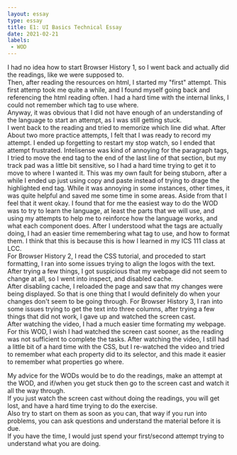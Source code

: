 ```yaml
---
layout: essay
type: essay
title: E1: UI Basics Technical Essay
date: 2021-02-21
labels: 
 - WOD
---
```


  I had no idea how to start Browser History 1, so I went back and actually did the readings, like we were supposed to.  
Then, after reading the resources on html, I started my "first" attempt.  This first attemp took me quite a while,
and I found myself going back and referencing the html reading often.  I had a hard time with the internal links, I could not remember which tag to use where.  
Anyway, it was obvious that I did not have enough of an understanding of the language to start an attempt, as I was still getting stuck.  
I went back to the reading and tried to memorize which line did what.  After About two more practice attempts, I felt that I was ready to record my attempt.
I ended up forgetting to restart my stop watch, so I ended that attempt frustrated.
Intelisense was kind of annoying for the paragraph tags, I tried to move the end tag to the end of the last line of that section, but my track pad was a little bit sensitive, so I had a hard time trying to get it to move to where I wanted it. 
This was my own fault for being stuborn, after a while I ended up just using copy and paste instead of trying to drage the highlighted end tag. 
While it was annoying in some instances, other times,  it was quite helpful and saved me some time in some areas.
Aside from that I feel that it went okay.  I found that for me the easiest way to do the WOD was to try to learn the language, at least the parts that we will use, 
and using my attempts to help me to reinforce how the language works, and what each component does. After I understood what the tags are actually doing, 
I had an easier time remembering what tag to use, and how to format them.  I think that this is because this is how I learned in my ICS 111 class at LCC.  
  For Browser History 2, I read the CSS tutorial, and proceded to start formatting,  I ran into some issues trying to align the logos with the text. 
After trying a few things, I got suspicious that my webpage did not seem to change at all, so I went into inspect, and disabled cache.  
After disabling cache, I reloaded the page and saw that my changes were being displayed.  So that is one thing that I would definitely do when your changes don't seem to be going through.
  For Browser History 3, I ran into some issues trying to get the text into three columns, after trying a few things that did not work, I gave up and watched the screen cast.  
After watching the video, I had a much easier time formating my webpage. For this WOD, I wish I had watched the screen cast sooner, as the reading was not sufficient to complete the tasks. 
After watching the video, I still had a little bit of a hard time with the CSS, but I re-watched the video and tried to remember what each property did to its selector, and this made it easier to 
remember what properties go where.  

  My advice for the WODs would be to do the readings, make an attempt at the WOD, and if/when you get stuck then go to the screen cast and watch it all the way through.  
  If you just watch the screen cast without doing the readings, you will get lost, and have a hard time trying to do the exercise.  
  Also try to start on them as soon as you can, that way if you run into problems, you can ask questions and understand the material before it is due.  
  If you have the time, I would just spend your first/second attempt trying to understand what you are doing.
